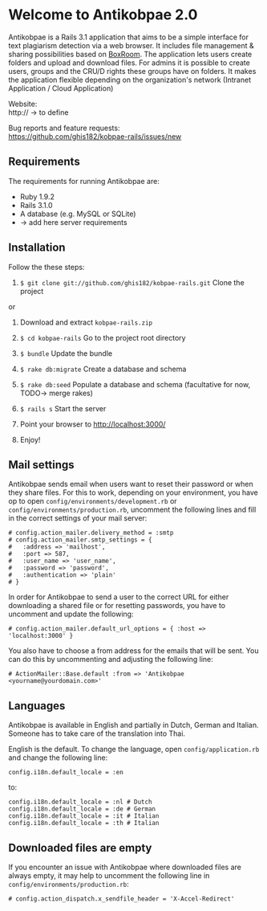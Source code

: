 Welcome to Antikobpae 2.0
==================

Antikobpae is a Rails 3.1 application that aims to be a simple interface for text 
plagiarism detection via a web browser. It includes file management & sharing 
possibilities based on [BoxRoom](http://boxroom.rubyforge.org/). The application lets users create
folders and upload and download files. For admins it is possible to create users,
groups and the CRU/D rights these groups have on folders. It makes the application
flexible depending on the organization's network (Intranet Application / Cloud Application)

Website:  
http:// -> to define

Bug reports and feature requests:  
https://github.com/ghis182/kobpae-rails/issues/new


Requirements
------------
The requirements for running Antikobpae are:

 * Ruby 1.9.2 
 * Rails 3.1.0
 * A database (e.g. MySQL or SQLite)
 * -> add here server requirements


Installation
------------
Follow the these steps:

 1. `$ git clone git://github.com/ghis182/kobpae-rails.git` Clone the project
    
or 

 1. Download and extract `kobpae-rails.zip`
 
 2. `$ cd kobpae-rails` Go to the project root directory
 3. `$ bundle` Update the bundle
 4. `$ rake db:migrate` Create a database and schema
 5. `$ rake db:seed` Populate a database and schema (facultative for now, TODO-> merge rakes)
 6. `$ rails s` Start the server
 7. Point your browser to [http://localhost:3000/](http://localhost:3000/)
 8. Enjoy!


Mail settings
-------------
Antikobpae sends email when users want to reset their password or when they share files.
For this to work, depending on your environment, you have op to open
`config/environments/development.rb` or `config/environments/production.rb`, uncomment
the following lines and fill in the correct settings of your mail server:

    # config.action_mailer.delivery_method = :smtp
    # config.action_mailer.smtp_settings = {
    #   :address => 'mailhost',
    #   :port => 587,
    #   :user_name => 'user_name',
    #   :password => 'password',
    #   :authentication => 'plain'
    # }

In order for Antikobpae to send a user to the correct URL for either downloading a shared
file or for resetting passwords, you have to uncomment and update the following:

    # config.action_mailer.default_url_options = { :host => 'localhost:3000' }

You also have to choose a from address for the emails that will be sent. You can do
this by uncommenting and adjusting the following line:

    # ActionMailer::Base.default :from => 'Antikobpae <yourname@yourdomain.com>'


Languages
---------
Antikobpae is available in English and partially in Dutch, German and Italian. Someone has to take care
of the translation into Thai.

English is the default. To change the language, open `config/application.rb` and change the following line:

    config.i18n.default_locale = :en

to:

    config.i18n.default_locale = :nl # Dutch
    config.i18n.default_locale = :de # German
    config.i18n.default_locale = :it # Italian
    config.i18n.default_locale = :th # Italian


Downloaded files are empty
--------------------------
If you encounter an issue with Antikobpae where downloaded files are always empty,
it may help to uncomment the following line in `config/environments/production.rb`:

    # config.action_dispatch.x_sendfile_header = 'X-Accel-Redirect'


